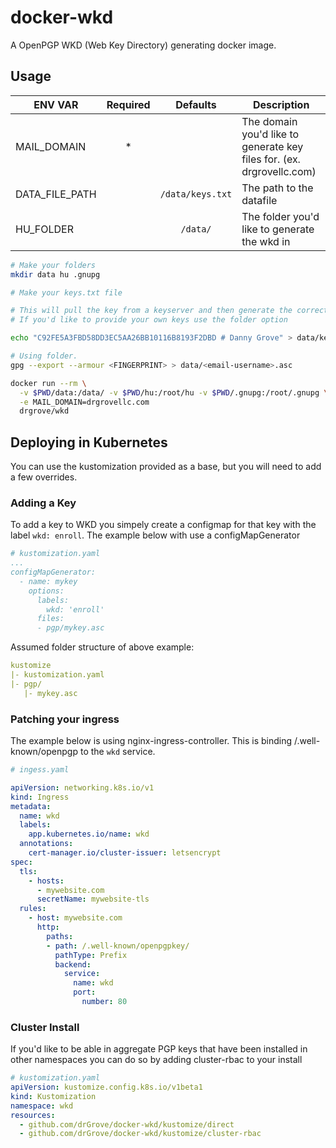 # docker-wkd

A OpenPGP WKD (Web Key Directory) generating docker image.

## Usage

| ENV VAR          | Required   | Defaults         | Description                                                           |
| ---------------- | :--------: | :-----:          | -------------                                                         |
| MAIL_DOMAIN      | *          |                  | The domain you'd like to generate key files for. (ex. drgrovellc.com) |
| DATA_FILE_PATH   |            | `/data/keys.txt` | The path to the datafile                                              |
| HU_FOLDER        |            | `/data/`         | The folder you'd like to generate the wkd in                          |

```bash
# Make your folders
mkdir data hu .gnupg

# Make your keys.txt file

# This will pull the key from a keyserver and then generate the correct file for WKD.
# If you'd like to provide your own keys use the folder option

echo "C92FE5A3FBD58DD3EC5AA26BB10116B8193F2DBD # Danny Grove" > data/keys.txt

# Using folder.
gpg --export --armour <FINGERPRINT> > data/<email-username>.asc

docker run --rm \
  -v $PWD/data:/data/ -v $PWD/hu:/root/hu -v $PWD/.gnupg:/root/.gnupg \
  -e MAIL_DOMAIN=drgrovellc.com
  drgrove/wkd
```

## Deploying in Kubernetes

You can use the kustomization provided as a base, but you will need to add a
few overrides.

### Adding a Key

To add a key to WKD you simpely create a configmap for that key with the label `wkd: enroll`. The example below with use a configMapGenerator

```yaml
# kustomization.yaml
...
configMapGenerator:
  - name: mykey
    options:
      labels:
        wkd: 'enroll'
      files:
      - pgp/mykey.asc
```

Assumed folder structure of above example:

```yaml
kustomize
|- kustomization.yaml
|- pgp/
   |- mykey.asc
```

### Patching your ingress

The example below is using nginx-ingress-controller. This is binding /.well-known/openpgp to the `wkd` service.

```yaml
# ingess.yaml

apiVersion: networking.k8s.io/v1
kind: Ingress
metadata:
  name: wkd
  labels:
    app.kubernetes.io/name: wkd
  annotations:
    cert-manager.io/cluster-issuer: letsencrypt
spec:
  tls:
    - hosts:
      - mywebsite.com
      secretName: mywebsite-tls
  rules:
    - host: mywebsite.com
      http:
        paths:
        - path: /.well-known/openpgpkey/
          pathType: Prefix
          backend:
            service:
              name: wkd
              port:
                number: 80
```

### Cluster Install

If you'd like to be able in aggregate PGP keys that have been installed in other namespaces you can do so by adding cluster-rbac to your install

```yaml
# kustomization.yaml
apiVersion: kustomize.config.k8s.io/v1beta1
kind: Kustomization
namespace: wkd
resources:
  - github.com/drGrove/docker-wkd/kustomize/direct
  - github.com/drGrove/docker-wkd/kustomize/cluster-rbac
```
